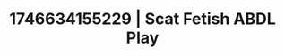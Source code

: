 ---
categories:
- Fantasy lover
- AI-generated
- Cosplay
- Back arch
- Midnight surrender
- ASMR
- Caressing curves
- Teasing look
image: /assets/images/1746634155229.jpg
layout: post
seo:
  description: Featured content with exclusive ABDL Play, Scat Fetish. HD images available.
  keywords: ABDL Play, Scat Fetish
  og_image: /assets/images/1746634155229.jpg
  schema_type: VisualArtwork
tags:
- ABDL Play
- Scat Fetish
- '#1746634155229'
title: 1746634155229 | Scat Fetish ABDL Play
---